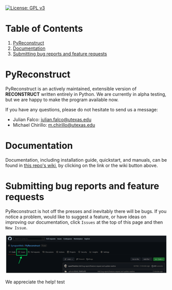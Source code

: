 [![License: GPL v3](https://img.shields.io/badge/License-GPLv3-blue.svg)](https://www.gnu.org/licenses/gpl-3.0)

# Table of Contents

1.  [PyReconstruct](#pyreconstruct)
2. [Documentation](#documentation)
3.  [Submitting bug reports and feature requests](#submitting-bug-reports-and-feature-requests)

<a id="pyreconstruct"></a>

# PyReconstruct

PyReconstruct is an actively maintained, extensible version of **RECONSTRUCT** written entirely in Python. We are currently in alpha testing, but we are happy to make the program available now.

If you have any questions, please do not hesitate to send us a message:

-   Julian Falco: julian.falco@utexas.edu
-   Michael Chirillo: m.chirillo@utexas.edu

<a id="documentation"></a>

# Documentation

Documentation, including installation guide, quickstart, and manuals, can be found in [this repo's wiki](https://github.com/SynapseWeb/PyReconstruct/wiki), by clicking on the link or the wiki button above.


<a id="submitting-bug-reports-and-feature-requests"></a>

# Submitting bug reports and feature requests

PyReconstruct is hot off the presses and inevitably there will be bugs. If you notice a problem, would like to suggest a feature, or have ideas on improving our documentation, click `Issues` at the top of this page and then `New Issue`.

![img](./manual/img/issues.png "img")

We appreciate the help!
test
